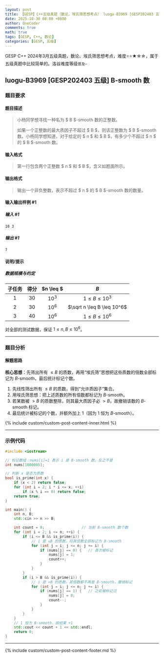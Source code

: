 ```yaml
---
layout: post
title: 【GESP】C++五级真题（数论、埃氏筛思想考点） luogu-B3969 [GESP202403 五级] B-smooth 数
date: 2025-10-30 08:00 +0800
author: OneCoder
comments: true
math: true
tags: [GESP, C++, 数论]
categories: [GESP, 五级]
---
```

GESP C++ 2024年3月五级真题，数论、埃氏筛思想考点，难度⭐⭐★☆☆，属于五级真题中比较简单的。洛谷难度等级`普及−`

<!--more-->

## luogu-B3969 [GESP202403 五级] B-smooth 数

### 题目要求

#### 题目描述

>小杨同学想寻找一种名为 $ B $-smooth 数的正整数。
>
>如果一个正整数的最大质因子不超过 $ B $，则该正整数为 $ B $-smooth 数。小杨同学想知道，对于给定的 $ n $ 和 $ B $，有多少个不超过 $ n $ 的 $ B $-smooth 数。

#### 输入格式

>第一行包含两个正整数 $ n $ 和 $ B $，含义如题面所示。

#### 输出格式

>输出一个非负整数，表示不超过 $ n $ 的 $ B $-smooth 数的数量。

#### 输入输出样例 #1

##### 输入 #1

```plaintext
10 3
```

##### 输出 #1

```plaintext
7
```

#### 说明/提示

##### 数据规模与约定

| 子任务 | 得分 | $n \leq $ | $B$ |
| :-: | :-: | :-: | :-: |
| $1$ | $30$ | $10^3$ | $1 \leq B \leq 10^3$ |
| $2$ | $30$ | $10^6$ | $\sqrt n \leq B \leq 10^6$ |
| $3$ | $40$ | $10^6$ | $1 \leq B \leq 10^6$ |

对全部的测试数据，保证 $1 \leq n, B \leq 10^6$。

---

### 题目分析

#### 解题思路

**核心思想**：先筛出所有 $\leq B$ 的质数，再用“埃氏筛”思想把这些质数的倍数全部标记为 $B$-smooth，最后统计标记个数。

1. 先线性筛出所有 $\leq B$ 的质数，得到“允许质因子”集合。  
2. 用埃氏筛思想：把上述质数的所有倍数都标记为 $B$-smooth。  
3. 若某数被 $>B$ 的质数整除，则其最大质因子必 $>B$，故撤销该数的 $B$-smooth 标记。  
4. 最后统计被标记的个数，并额外加上 $1$（因为 $1$ 恒为 $B$-smooth）。  

{% include custom/custom-post-content-inner.html %}

---

### 示例代码

```cpp
#include <iostream>

// 标记数组：nums[i]=1 表示 i 是 B-smooth 数，反之不是
int nums[1000005];

// 判断 x 是否为质数
bool is_prime(int x) {
    if (x < 2) return false;
    for (int i = 2; i * i <= x; ++i)
        if (x % i == 0) return false;
    return true;
}

int main() {
    int n, B;
    std::cin >> n >> B;

    int count = 0;                 // 当前 B-smooth 数个数
    for (int i = 2; i <= n; ++i) {
        if (i <= B && is_prime(i)) {
            // i 是 ≤B 的质数，将其倍数全部标记为 B-smooth
            for (int j = i; j <= n; j += i) {
                if (nums[j] == 0) {   // 首次被标记
                    nums[j] = 1;
                    count++;
                }
            }
        }
        if (i > B && is_prime(i)) {
            // i 是 >B 的质数，其倍数都不再是 B-smooth，撤销标记
            for (int j = i; j <= n; j += i) {
                if (nums[j] == 1) {   // 之前被标记过
                    nums[j] = 0;
                    count--;
                }
            }
        }
    }
    // 1 恒为 B-smooth，故结果 +1
    std::cout << count + 1 << std::endl;
    return 0;
}
```

---

{% include custom/custom-post-content-footer.md %}
